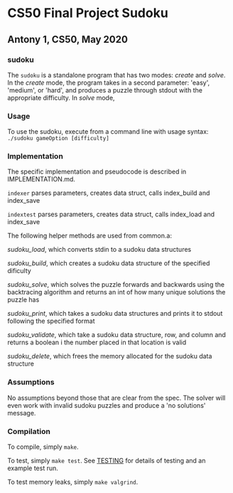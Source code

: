 # CS50 Final Project Sudoku
## Antony 1, CS50, May 2020

### sudoku

The `sudoku` is a standalone program that has two modes: *create* and *solve*. 
In the *create* mode, the program takes in a second parameter: 'easy', 'medium', or 'hard', and produces a puzzle through stdout with the appropriate difficulty.
In *solve* mode, 

### Usage

To use the sudoku, execute from a command line with usage syntax:
`./sudoku gameOption [difficulty]`

### Implementation

The specific implementation and pseudocode is described in IMPLEMENTATION.md.

`indexer` parses parameters, creates data struct, calls index_build and index_save

`indextest` parses parameters, creates data struct, calls index_load and index_save

The following helper methods are used from common.a:

*sudoku_load*, which converts stdin to a sudoku data structures

*sudoku_build*, which creates a sudoku data structure of the specified dificulty

*sudoku_solve*, which solves the puzzle forwards and backwards using the backtracing algorithm and returns an int of how many unique solutions the puzzle has

*sudoku_print*, which takes a sudoku data structures and prints it to stdout following the specified format

*sudoku_validate*, which take a sudoku data structure, row, and column and returns a boolean i the number placed in that location is valid

*sudoku_delete*, which frees the memory allocated for the sudoku data structure


### Assumptions

No assumptions beyond those that are clear from the spec. The solver will even work with invalid sudoku puzzles and produce a 'no solutions' message.


### Compilation

To compile, simply `make`.

To test, simply `make test`.
See [TESTING](TESTING.md) for details of testing and an example test run.

To test memory leaks, simply `make valgrind`.



